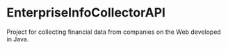 # EnterpriseInfoCollectorAPI
Project for collecting financial data from companies on the Web developed in Java.
